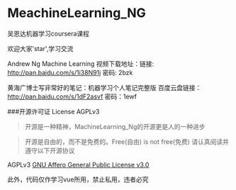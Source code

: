 # MeachineLearning_NG
吴恩达机器学习coursera课程

欢迎大家'star',学习交流

Andrew Ng Machine Learning 视频下载地址：链接: http://pan.baidu.com/s/1i38N91j 密码: 2bzk

黄海广博士写非常好的笔记：机器学习个人笔记完整版
百度云盘链接：http://pan.baidu.com/s/1dF2asvf 密码：1ewf

###开源许可证 License AGPLv3

>开源是一种精神，MachineLearning_Ng的开源更是人的一种进步

>开源是自由的，而不是免费的。Free(自由) is not free(免费)
请认真阅读并遵守以下开源协议

AGPLv3 [GNU Affero General Public License v3.0](https://github.com/HuangCongQing/MachineLearning_Ng/blob/master/LICENSE)

此外，代码仅作学习vue所用，禁止私用，违者必究